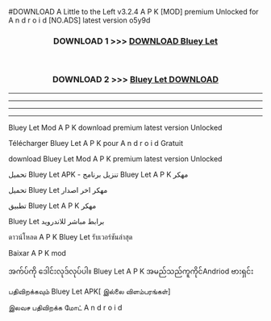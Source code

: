 #DOWNLOAD A Little to the Left v3.2.4 A P K [MOD] premium Unlocked for A n d r o i d [NO.ADS] latest version o5y9d 



<div align="center">

<h3>DOWNLOAD 1 >>> <a href="https://downloadmod1.web.app/?judul=Bluey Let ">DOWNLOAD Bluey Let </a></h3><br>

<h3>DOWNLOAD 2 >>> <a href="https://downloadmod1.web.app/?judul=Bluey Let ">Bluey Let  DOWNLOAD </a></h3>

</div>


----------------------------------------------------------

----------------------------------------------------------

----------------------------------------------------------

----------------------------------------------------------


Bluey Let  Mod A P K download premium latest version Unlocked

Télécharger Bluey Let  A P K pour A n d r o i d Gratuit

download Bluey Let  Mod A P K premium latest version Unlocked

تحميل Bluey Let  APK - تنزيل برنامج Bluey Let  A P K مهكر

تحميل Bluey Let  مهكر اخر اصدار

تطبيق Bluey Let  A P K مهكر

Bluey Let  برابط مباشر للاندرويد

ดาวน์โหลด A P K Bluey Let  รับเวอร์ชันล่าสุด

Baixar A P K mod

အက်ပ်ကို ဒေါင်းလုဒ်လုပ်ပါ။ Bluey Let  A P K အမည်သည်ကူကိုင်Andriod ဗားရှင်း

பதிவிறக்கவும் Bluey Let  APK[ இல்லை விளம்பரங்கள்] 
 
இலவச பதிவிறக்க மோட் A n d r o i d



